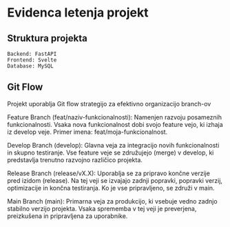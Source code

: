 #  Evidenca letenja projekt

## Struktura projekta

    Backend: FastAPI
    Frontend: Svelte
    Database: MySQL

##   Git Flow

Projekt uporablja Git flow strategijo za efektivno organizacijo branch-ov

Feature Branch (feat/naziv-funkcionalnosti): Namenjen razvoju posameznih funkcionalnosti. Vsaka nova funkcionalnost dobi svojo feature vejo, ki izhaja iz develop veje. Primer imena: feat/moja-funkcionalnost.

Develop Branch (develop): Glavna veja za integracijo novih funkcionalnosti in skupno testiranje. Vse feature veje se združujejo (merge) v develop, ki predstavlja trenutno razvojno različico projekta.

Release Branch (release/vX.X): Uporablja se za pripravo končne verzije pred izidom (release). Na tej veji se izvajajo zadnji popravki, popravki verzij, optimizacije in končna testiranja. Ko je vse pripravljeno, se združi v main.

Main Branch (main): Primarna veja za produkcijo, ki vsebuje vedno zadnjo stabilno verzijo projekta. Vsaka sprememba v tej veji je preverjena, preizkušena in pripravljena za uporabnike.
